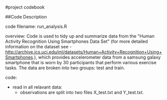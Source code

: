 #project codebook

##Code Description

code filename: run_analysis.R

overview: Code is used to tidy up and summarize data from the "Human Activity Recognition Using Smartphones Data Set" (for more detailed information on the dataset see - http://archive.ics.uci.edu/ml/datasets/Human+Activity+Recognition+Using+Smartphones.), which provides accelerometer data from a samsung galaxy smartphone that is worn by 30 participants that perform various exercise tasks. The data are broken into two groups: test and train.

code:
 * read in all relavant data:
   * observations are split into two files X_test.txt and Y_test.txt. 

